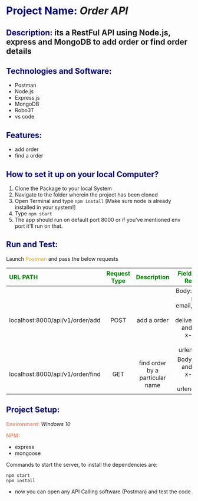 
# <span style="color:navy">Project Name:</span> *Order API*

## <span style="color:navy">Description:</span> its a RestFul API using Node.js, express and MongoDB to add order or find order details

  

## <span style="color:navy">Technologies and Software:</span>

- Postman
- Node.js
- Express.js
- MongoDB
- Robo3T
- vs code

## <span style="color:navy">Features:</span>

- add order
- find a order

## <span style="color:navy">How to set it up on your local Computer?</span>
1) Clone the Package to your local System
2) Navigate to the folder wherein the project has been cloned
3) Open Terminal and type `npm install` [Make sure node is already installed in your system!]
4) Type `npm start`
5) The app should run on default port 8000 or if you've mentioned env port it'll run on that.

## <span style="color:navy">Run and Test:</span>
Launch <span style="color:orange">Postman</span> and pass the below requests

|<span style="color:green">URL PATH</span>          |<span style="color:green">Request Type</span>|<span style="color:green">Description</span>| <span style="color:green">Field-Input Required</span> |
| :---                                             |    :----:                                  |        :---:                              |          ---:                                    |
| localhost:8000/api/v1/order/add                  |POST                                        |add a order                              | Body: name, phone, email, value, item, deliveryDate and select x-www-form-urlencoded |
| localhost:8000/api/v1/order/find              |GET                                            |find order by a particular name          |Body: name and select x-www-form-urlencoded. |

  
## <span style="color:navy">Project Setup:</span>

 

**<span style="color:darksalmon">Environment: </span>**  *Windows 10*
	
**<span style="color:darksalmon">NPM: </span>**
			

 - express
 - mongoose
 
 
  Commands to start the server, to install the dependencies are:
```
npm start
npm install 

```
- now you can open any API Calling software (Postman) and test the code
